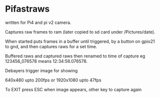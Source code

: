 # Pifastraws

written for Pi4 and pi v2 camera.

Captures raw frames to ram (later copied to sd card under /Pictures/date). 

When started puts frames in a buffer until triggered, by a button on gpio21 to gnd, and then captures raws for a set time. 

Buffered raws and captured raws then renamed to time of capture eg 123456_076578 means 12:34:56.076578.

Debayers trigger image for showing

640x480 upto 200fps or 1920x1080 upto 47fps

To EXIT press ESC when image appears, other key to capture again

